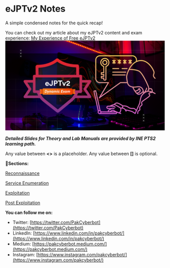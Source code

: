 # eJPTv2 Notes

A simple condensed notes for the quick recap!

You can check out my article about my eJPTv2 content and exam experience: [My Experience of Free eJPTv2](https://pakcyberbot.medium.com/my-experience-of-the-free-ejptv2-exam-609beddab405)
![Pivoting](Ejptv2.png)

***Detailed Slides for Theory and Lab Manuals are provided by INE PTS2 learning path.***

Any value between **<>** is a placeholder. Any value between **[]** is optional.

📑**Sections:**

[Reconnaissance](reconnaissance.md)

[Service Enumeration](service-enumeration.md)

[Exploitation](exploitation.md)

[Post Exploitation](post-exploitation.md)

**You can follow me on:**

- Twitter: [https://twitter.com/PakCyberbot](https://twitter.com/PakCyberbot)
- LinkedIn: [https://www.linkedin.com/in/pakcyberbot/](https://www.linkedin.com/in/pakcyberbot/)
- Medium: [https://pakcyberbot.medium.com/](https://pakcyberbot.medium.com/)
- Instagram: [https://www.instagram.com/pakcyberbot/](https://www.instagram.com/pakcyberbot/)